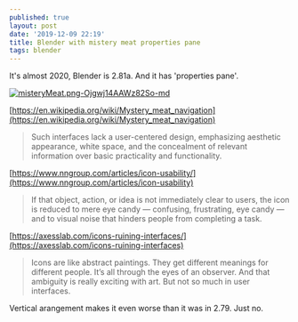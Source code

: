 ```yaml
---
published: true
layout: post
date: '2019-12-09 22:19'
title: Blender with mistery meat properties pane
tags: blender 
---
```

It's almost 2020, Blender is 2.81a. And it has 'properties pane'.

[![misteryMeat.png-Ojgwj14AAWz82So-md](https://i.imgur.com/LoUl6wg.png)](https://i.imgur.com/LoUl6wg.png)

[https://en.wikipedia.org/wiki/Mystery_meat_navigation](https://en.wikipedia.org/wiki/Mystery_meat_navigation)

> Such interfaces lack a user-centered design, emphasizing aesthetic appearance, white space, and the concealment of relevant information over basic practicality and functionality.

[https://www.nngroup.com/articles/icon-usability/](https://www.nngroup.com/articles/icon-usability)

> If that object, action, or idea is not immediately clear to users, the icon is reduced to mere eye candy — confusing, frustrating, eye candy — and to visual noise that hinders people from completing a task.

[https://axesslab.com/icons-ruining-interfaces/](https://axesslab.com/icons-ruining-interfaces)

> Icons are like abstract paintings. They get different meanings for different people. It’s all through the eyes of an observer. And that ambiguity is really exciting with art. But not so much in user interfaces.

Vertical arangement makes it even worse than it was in 2.79. Just no.
